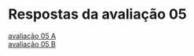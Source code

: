 # Respostas da avaliação 05

[avaliação 05 A](./Avaliação-05-A.md)  
[avaliação 05 B](./Avaliação-05-B.md)  

